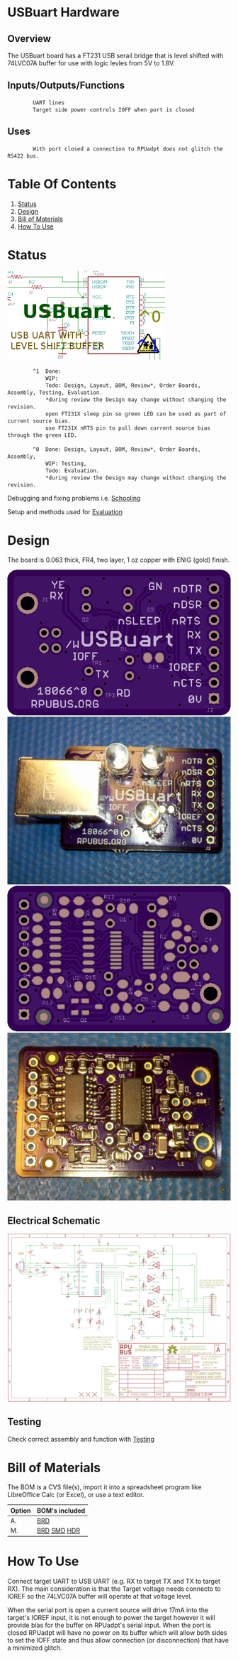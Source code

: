 # USBuart Hardware

## Overview

The USBuart board has a FT231 USB serail bridge that is level shifted with 74LVC07A buffer for use with logic levles from 5V to 1.8V. 

## Inputs/Outputs/Functions

```
        UART lines
        Target side power controls IOFF when port is closed
```


## Uses

```
        With port closed a connection to RPUadpt does not glitch the RS422 bus.
```


# Table Of Contents

1. [Status](#status)
2. [Design](#design)
3. [Bill of Materials](#bill-of-materials)
4. [How To Use](#how-to-use)


# Status

![Status](./status_icon.png "Status")

```
        ^1  Done: 
            WIP: 
            Todo: Design, Layout, BOM, Review*, Order Boards, Assembly, Testing, Evaluation.
            *during review the Design may change without changing the revision.
            open FT231X sleep pin so green LED can be used as part of current source bias. 
            use FT231X nRTS pin to pull down current source bias through the green LED.

        ^0  Done: Design, Layout, BOM, Review*, Order Boards, Assembly,
            WIP: Testing,
            Todo: Evaluation.
            *during review the Design may change without changing the revision.
```

Debugging and fixing problems i.e. [Schooling](./Schooling/)

Setup and methods used for [Evaluation](./Evaluation/)


# Design

The board is 0.063 thick, FR4, two layer, 1 oz copper with ENIG (gold) finish.

![Top](./Documents/18066,Top.png "Top")
![TAssy](./Documents/18066,TAssy.jpg "Top Assy")
![Bottom](./Documents/18066,Bottom.png "Bottom")
![BAssy](./Documents/18066,BAssy.jpg "Bottom Assy")


## Electrical Schematic

![Schematic](./Documents/18066,Schematic.png "Schematic")

## Testing

Check correct assembly and function with [Testing](./Testing/)


# Bill of Materials

The BOM is a CVS file(s), import it into a spreadsheet program like LibreOffice Calc (or Excel), or use a text editor.

Option | BOM's included
----- | ----- 
A. | [BRD] 
M. | [BRD] [SMD] [HDR] 

[BRD]: ./Design/18066BRD,BOM.csv
[SMD]: ./Design/18066SMD,BOM.csv
[HDR]: ./Design/18066HDR,BOM.csv


# How To Use

Connect target UART to USB UART (e.g. RX to target TX and TX to target RX). The main consideration is that the Target voltage needs connecto to IOREF so the 74LVC07A buffer will operate at that voltage level. 

When the serial port is open a current source will drive 17mA into the target's IOREF input, it is not enough to power the target however it will provide bias for the buffer on RPUadpt's serial input. When the port is closed RPUadpt will have no power on its buffer which will allow both sides to set the IOFF state and thus allow connection (or disconnection) that have a minimized glitch.



